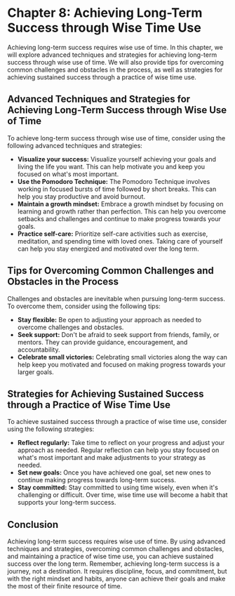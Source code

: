 Chapter 8: Achieving Long-Term Success through Wise Time Use
============================================================

Achieving long-term success requires wise use of time. In this chapter, we will explore advanced techniques and strategies for achieving long-term success through wise use of time. We will also provide tips for overcoming common challenges and obstacles in the process, as well as strategies for achieving sustained success through a practice of wise time use.

Advanced Techniques and Strategies for Achieving Long-Term Success through Wise Use of Time
-------------------------------------------------------------------------------------------

To achieve long-term success through wise use of time, consider using the following advanced techniques and strategies:

* **Visualize your success:** Visualize yourself achieving your goals and living the life you want. This can help motivate you and keep you focused on what's most important.
* **Use the Pomodoro Technique:** The Pomodoro Technique involves working in focused bursts of time followed by short breaks. This can help you stay productive and avoid burnout.
* **Maintain a growth mindset:** Embrace a growth mindset by focusing on learning and growth rather than perfection. This can help you overcome setbacks and challenges and continue to make progress towards your goals.
* **Practice self-care:** Prioritize self-care activities such as exercise, meditation, and spending time with loved ones. Taking care of yourself can help you stay energized and motivated over the long term.

Tips for Overcoming Common Challenges and Obstacles in the Process
------------------------------------------------------------------

Challenges and obstacles are inevitable when pursuing long-term success. To overcome them, consider using the following tips:

* **Stay flexible:** Be open to adjusting your approach as needed to overcome challenges and obstacles.
* **Seek support:** Don't be afraid to seek support from friends, family, or mentors. They can provide guidance, encouragement, and accountability.
* **Celebrate small victories:** Celebrating small victories along the way can help keep you motivated and focused on making progress towards your larger goals.

Strategies for Achieving Sustained Success through a Practice of Wise Time Use
------------------------------------------------------------------------------

To achieve sustained success through a practice of wise time use, consider using the following strategies:

* **Reflect regularly:** Take time to reflect on your progress and adjust your approach as needed. Regular reflection can help you stay focused on what's most important and make adjustments to your strategy as needed.
* **Set new goals:** Once you have achieved one goal, set new ones to continue making progress towards long-term success.
* **Stay committed:** Stay committed to using time wisely, even when it's challenging or difficult. Over time, wise time use will become a habit that supports your long-term success.

Conclusion
----------

Achieving long-term success requires wise use of time. By using advanced techniques and strategies, overcoming common challenges and obstacles, and maintaining a practice of wise time use, you can achieve sustained success over the long term. Remember, achieving long-term success is a journey, not a destination. It requires discipline, focus, and commitment, but with the right mindset and habits, anyone can achieve their goals and make the most of their finite resource of time.
